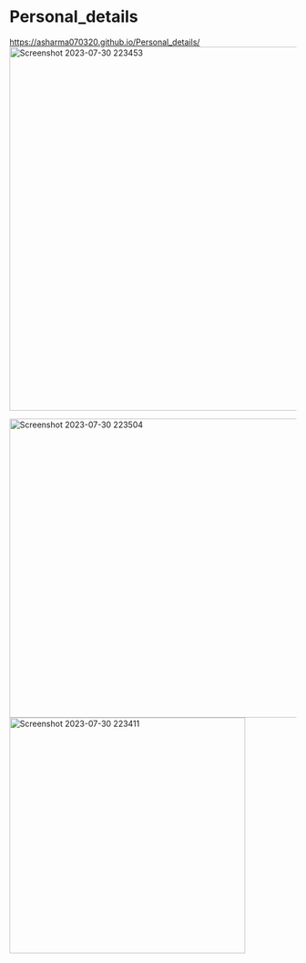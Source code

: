 # Personal_details
https://asharma070320.github.io/Personal_details/
<img width="639" alt="Screenshot 2023-07-30 223453" src="https://github.com/Asharma070320/Personal_details/assets/127501344/38c36108-0287-435c-8af8-ea727595af9e">

<img width="525" alt="Screenshot 2023-07-30 223504" src="https://github.com/Asharma070320/Personal_details/assets/127501344/5830ed78-2033-45ff-b0aa-3b8d409ccb6e">
<img width="414" alt="Screenshot 2023-07-30 223411" src="https://github.com/Asharma070320/Personal_details/assets/127501344/0093a0e8-da0c-45e9-82cb-49a2a361044b">
